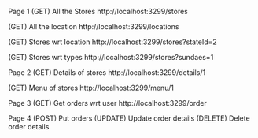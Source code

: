 Page 1
(GET) All the Stores
http://localhost:3299/stores

(GET) All the location
http://localhost:3299/locations

(GET) Stores wrt location
http://localhost:3299/stores?stateId=2

(GET) Stores wrt types
http://localhost:3299/stores?sundaes=1



Page 2
(GET) Details of stores
http://localhost:3299/details/1

(GET) Menu of stores
http://localhost:3299/menu/1



Page 3
(GET) Get orders wrt user
http://localhost:3299/order



Page 4
(POST) Put orders
(UPDATE) Update order details
(DELETE) Delete order details
